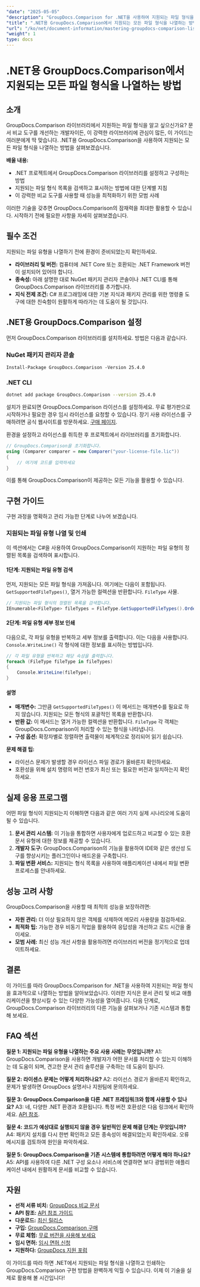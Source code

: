 ```yaml
---
"date": "2025-05-05"
"description": "GroupDocs.Comparison for .NET을 사용하여 지원되는 파일 형식을 나열하고 관리하는 방법을 알아보세요. 개발자를 위한 단계별 가이드입니다."
"title": ".NET용 GroupDocs.Comparison에서 지원되는 모든 파일 형식을 나열하는 방법"
"url": "/ko/net/document-information/mastering-groupdocs-comparison-list-supported-formats/"
"weight": 1
type: docs
---
```

# .NET용 GroupDocs.Comparison에서 지원되는 모든 파일 형식을 나열하는 방법

## 소개

GroupDocs.Comparison 라이브러리에서 지원하는 파일 형식을 알고 싶으신가요? 문서 비교 도구를 개선하는 개발자이든, 이 강력한 라이브러리에 관심이 많든, 이 가이드는 여러분에게 딱 맞습니다. .NET용 GroupDocs.Comparison을 사용하여 지원되는 모든 파일 형식을 나열하는 방법을 살펴보겠습니다.

**배울 내용:**

- .NET 프로젝트에서 GroupDocs.Comparison 라이브러리를 설정하고 구성하는 방법
- 지원되는 파일 형식 목록을 검색하고 표시하는 방법에 대한 단계별 지침
- 이 강력한 비교 도구를 사용할 때 성능을 최적화하기 위한 모범 사례

이러한 기술을 갖추면 GroupDocs.Comparison의 잠재력을 최대한 활용할 수 있습니다. 시작하기 전에 필요한 사항을 자세히 살펴보겠습니다.

## 필수 조건

지원되는 파일 유형을 나열하기 전에 환경이 준비되었는지 확인하세요.
- **라이브러리 및 버전:** 컴퓨터에 .NET Core 또는 호환되는 .NET Framework 버전이 설치되어 있어야 합니다.
- **종속성:** 아래 설명한 대로 NuGet 패키지 관리자 콘솔이나 .NET CLI를 통해 GroupDocs.Comparison 라이브러리를 추가합니다.
- **지식 전제 조건:** C# 프로그래밍에 대한 기본 지식과 패키지 관리를 위한 명령줄 도구에 대한 친숙함이 원활하게 따라가는 데 도움이 될 것입니다.

## .NET용 GroupDocs.Comparison 설정

먼저 GroupDocs.Comparison 라이브러리를 설치하세요. 방법은 다음과 같습니다.

### NuGet 패키지 관리자 콘솔

```shell
Install-Package GroupDocs.Comparison -Version 25.4.0
```

### .NET CLI

```bash
dotnet add package GroupDocs.Comparison --version 25.4.0
```

설치가 완료되면 GroupDocs.Comparison 라이선스를 설정하세요. 무료 평가판으로 시작하거나 필요한 경우 임시 라이선스를 요청할 수 있습니다. 장기 사용 라이선스를 구매하려면 공식 웹사이트를 방문하세요. [구매 페이지](https://purchase.groupdocs.com/buy).

환경을 설정하고 라이선스를 취득한 후 프로젝트에서 라이브러리를 초기화합니다.

```csharp
// GroupDocs.Comparison을 초기화합니다.
using (Comparer comparer = new Comparer("your-license-file.lic"))
{
    // 여기에 코드를 입력하세요
}
```

이를 통해 GroupDocs.Comparison이 제공하는 모든 기능을 활용할 수 있습니다.

## 구현 가이드

구현 과정을 명확하고 관리 가능한 단계로 나누어 보겠습니다.

### 지원되는 파일 유형 나열 및 인쇄

이 섹션에서는 C#을 사용하여 GroupDocs.Comparison이 지원하는 파일 유형의 정렬된 목록을 검색하여 표시합니다.

#### 1단계: 지원되는 파일 유형 검색

먼저, 지원되는 모든 파일 형식을 가져옵니다. 여기에는 다음이 포함됩니다. `GetSupportedFileTypes()`, 열거 가능한 컬렉션을 반환합니다. `FileType` 사물.

```csharp
// 지원되는 파일 형식의 정렬된 목록을 검색합니다.
IEnumerable<FileType> fileTypes = FileType.GetSupportedFileTypes().OrderBy(fileType => fileType.Extension);
```

#### 2단계: 파일 유형 세부 정보 인쇄

다음으로, 각 파일 유형을 반복하고 세부 정보를 출력합니다. 이는 다음을 사용합니다. `Console.WriteLine()` 각 형식에 대한 정보를 표시하는 방법입니다.

```csharp
// 각 파일 유형을 반복하고 해당 속성을 출력합니다.
foreach (FileType fileType in fileTypes)
{
    Console.WriteLine(fileType);
}
```

#### 설명

- **매개변수:** 그만큼 `GetSupportedFileTypes()` 이 메서드는 매개변수를 필요로 하지 않습니다. 지원되는 모든 형식의 포괄적인 목록을 반환합니다.
- **반환 값:** 이 메서드는 열거 가능한 컬렉션을 반환합니다. `FileType` 각 객체는 GroupDocs.Comparison이 처리할 수 있는 형식을 나타냅니다.
- **구성 옵션:** 확장자별로 정렬하면 출력물이 체계적으로 정리되어 읽기 쉽습니다.

**문제 해결 팁:**
- 라이선스 문제가 발생할 경우 라이선스 파일 경로가 올바른지 확인하세요.
- 호환성을 위해 설치 명령의 버전 번호가 최신 또는 필요한 버전과 일치하는지 확인하세요.

## 실제 응용 프로그램

어떤 파일 형식이 지원되는지 이해하면 다음과 같은 여러 가지 실제 시나리오에 도움이 될 수 있습니다.

1. **문서 관리 시스템:** 이 기능을 통합하면 사용자에게 업로드하고 비교할 수 있는 호환 문서 유형에 대한 정보를 제공할 수 있습니다.
2. **개발자 도구:** GroupDocs.Comparison의 기능을 활용하여 IDE와 같은 생산성 도구를 향상시키는 플러그인이나 애드온을 구축합니다.
3. **파일 변환 서비스:** 지원되는 형식 목록을 사용하여 애플리케이션 내에서 파일 변환 프로세스를 안내하세요.

## 성능 고려 사항

GroupDocs.Comparison을 사용할 때 최적의 성능을 보장하려면:
- **자원 관리:** 더 이상 필요하지 않은 객체를 삭제하여 메모리 사용량을 점검하세요.
- **최적화 팁:** 가능한 경우 비동기 작업을 활용하여 응답성을 개선하고 로드 시간을 줄이세요.
- **모범 사례:** 최신 성능 개선 사항을 활용하려면 라이브러리 버전을 정기적으로 업데이트하세요.

## 결론

이 가이드를 따라 GroupDocs.Comparison for .NET을 사용하여 지원되는 파일 형식을 효과적으로 나열하는 방법을 알아보았습니다. 이러한 지식은 문서 관리 및 비교 애플리케이션을 향상시킬 수 있는 다양한 가능성을 열어줍니다. 다음 단계로, GroupDocs.Comparison 라이브러리의 다른 기능을 살펴보거나 기존 시스템과 통합해 보세요.

## FAQ 섹션

**질문 1: 지원되는 파일 유형을 나열하는 주요 사용 사례는 무엇입니까?**
A1: GroupDocs.Comparison을 사용하면 개발자가 어떤 문서를 처리할 수 있는지 이해하는 데 도움이 되며, 견고한 문서 관리 솔루션을 구축하는 데 도움이 됩니다.

**질문 2: 라이센스 문제는 어떻게 처리하나요?**
A2: 라이선스 경로가 올바른지 확인하고, 문제가 발생하면 GroupDocs 설명서나 지원팀에 문의하세요.

**질문 3: GroupDocs.Comparison을 다른 .NET 프레임워크와 함께 사용할 수 있나요?**
A3: 네, 다양한 .NET 환경과 호환됩니다. 특정 버전 호환성은 다음 링크에서 확인하세요. [API 참조](https://reference.groupdocs.com/comparison/net/).

**질문 4: 코드가 예상대로 실행되지 않을 경우 일반적인 문제 해결 단계는 무엇입니까?**
A4: 패키지 설치를 다시 한번 확인하고 모든 종속성이 해결되었는지 확인하세요. 오류 메시지를 검토하여 원인을 파악하세요.

**질문 5: GroupDocs.Comparison을 기존 시스템에 통합하려면 어떻게 해야 하나요?**
A5: API를 사용하여 다른 .NET 구성 요소나 서비스에 연결하면 보다 광범위한 애플리케이션 내에서 원활하게 문서를 비교할 수 있습니다.

## 자원

- **선적 서류 비치:** [GroupDocs 비교 문서](https://docs.groupdocs.com/comparison/net/)
- **API 참조:** [API 참조 가이드](https://reference.groupdocs.com/comparison/net/)
- **다운로드:** [최신 릴리스](https://releases.groupdocs.com/comparison/net/)
- **구입:** [GroupDocs.Comparison 구매](https://purchase.groupdocs.com/buy)
- **무료 체험:** [무료 버전을 사용해 보세요](https://releases.groupdocs.com/comparison/net/)
- **임시 면허:** [임시 면허 신청](https://purchase.groupdocs.com/temporary-license/)
- **지원하다:** [GroupDocs 지원 포럼](https://forum.groupdocs.com/c/comparison/)

이 가이드를 따라 하면 .NET에서 지원되는 파일 형식을 나열하고 인쇄하는 GroupDocs.Comparison 구현 방법을 완벽하게 익힐 수 있습니다. 이제 이 기술을 실제로 활용해 볼 시간입니다!